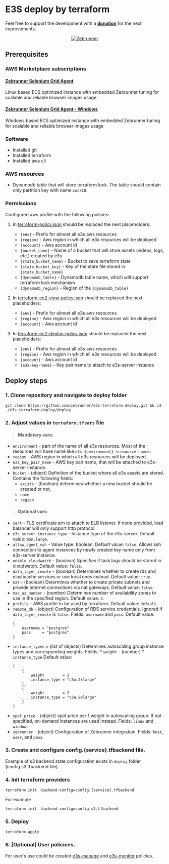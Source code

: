# E3S deploy by terraform

Feel free to support the development with a [**donation**](https://www.paypal.com/donate/?hosted_button_id=MNHYYCYHAKUVA) for the next improvements.

<p align="center">
  <a href="https://zebrunner.com/"><img alt="Zebrunner" src="https://github.com/zebrunner/zebrunner/raw/master/docs/img/zebrunner_intro.png"></a>
</p>

## Prerequisites

### AWS Marketplace subscriptions

#### [Zebrunner Selenium Grid Agent](https://aws.amazon.com/marketplace/pp/prodview-qykvcpnstrlzi?sr=0-2&ref_=beagle&applicationId=AWSMPContessa)

Linux based ECS optimized instance with embedded Zebrunner tuning for scalable and reliable browser images usage

#### [Zebrunner Selenium Grid Agent - Windows](https://aws.amazon.com/marketplace/pp/prodview-wmwdyq54i36jy?sr=0-4&ref_=beagle&applicationId=AWSMPContessa)

Windows based ECS optimized instance with embedded Zebrunner tuning for scalable and reliable browser images usage

### Software

* Installed git
* Installed terraform
* Installed aws cli

### AWS resources

* Dynamodb table that will store terraform lock. The table should contain only partition key with name `LockID`.

### Permissions

Configured aws profile with the following policies:

1. In [terraform-policy.json](policies/terraform-policy.json) should be replaced the next placeholders:
    * `{env}` - Prefix for almost all e3s aws resources
    * `{region}` - Aws region in which all e3s resources will be deployed
    * `{account}` - Aws account id
    * `{bucket_name}` - Name of a bucket that will store assets (videos, logs, etc.) created by e3s
    * `{state_bucket_name}` - Bucket to save terraform state
    * `{state_bucket_key}` - Key of the state file stored in `{state_bucket_name}`
    * `{dynamodb_table}` - Dynamodb table name, which will support terraform lock mechanism
    * `{dynamodb_region}` - Region of the `{dynamodb_table}`

2. In [terraform-ec2-view-policy.json](policies/terraform-ec2-view-policy.json) should be replaced the next
   placeholders:
    * `{env}` - Prefix for almost all e3s aws resources
    * `{region}` - Aws region in which all e3s resources will be deployed
    * `{account}` - Aws account id

3. In [terraform-ec2-deploy-policy.json](policies/terraform-ec2-deploy-policy.json) should be replaced the next
   placeholders:
    * `{env}` - Prefix for almost all e3s aws resources
    * `{region}` - Aws region in which all e3s resources will be deployed
    * `{account}` - Aws account id
    * `{e3s-key-name}` - Key pair name to attach to e3s-server instance

## Deploy steps

### 1. Clone repository and navigate to deploy folder

```
git clone https://github.com/zebrunner/e3s-terraform-deploy.git && cd ./e3s-terraform-deploy/deploy
```

### 2. Adjust values in `terraform.tfvars` file

> #### Mandatory vars:

* `environment` - part of the name of all e3s resources. Most of the resources will have name like `e3s-{environment}-<resource-name>`.
* `region` - AWS region in which all e3s resources will be deployed.
* `e3s_key_pair_name` - AWS key pair name, that will be attached to e3s-server instance.
* `bucket` - (object) Definition of the bucket where all e3s assets are stored. Contains the following fields:
    * `exists` - (boolean) determines whether a new bucket should be created or not.
    * `name`
    * `region`

> #### Optional vars:

* `cert` - TLS certificate arn to attach to ELB listener. If none provided, load balancer will only support http protocol.
* `e3s_server_instance_type` - Instance type of the e3s-server. Default value: `m5n.large`.
* `allow_agent_ssh` - Value type: boolean. Default value: `false`. Allows ssh connection to agent instances by newly
  created key name only from e3s-server instance.
* `enable_cloudwatch` - (boolean) Specifies if task logs should be stored in cloudwatch. Default value: `false`.
* `data_layer_remote` - (boolean) Determines whether to create rds and elasticache services or use local ones instead. Default value: `true`.
* `nat` - (boolean) Determines whether to create private subnets and provide internet connections via nat gateways. Default value: `false`.
* `max_az_number` - (number) Determines number of availability zones to use in the specified region. Default value: `3`.
* `profile` - AWS profile to be used by terraform. Default value: `default`.
* `remote_db` - (object) Configuration of RDS service credentials. Ignored if `data_layer_remote` is `false`. Fields: `username` and `pass`. Default value:
    ```
    {
        username = "postgres"
        pass     = "postgres"
    }
    ```
* `instance_types` = (list of objects) Determines autoscaling group instance types and corresponding weights.
    Fields:
        * `weight` - (number)
        * `instance_type`
    Default value:
    ```
    [
        {
            weight        = 1
            instance_type = "c5a.4xlarge"
        },
        {
            weight        = 2
            instance_type = "c5a.8xlarge"
        }
    ]
    ```
* `spot_price` - (object) spot price per 1 weight in autoscaling group. If not specified, on-demand instances are used instead. Fields: `linux` and `windows`
* `zebrunner` - (object) Configuration of Zebrunner integration. Fields: `host`, `user`, and `pass`.

### 3. Create and configure config.{service}.tfbackend file.

Example of s3 backend state configuration exists in `deploy` folder (config.s3.tfbackend file).

### 4. Init terraform providers

```
terraform init -backend-config=config.{service}.tfbackend
```
For example
```
terraform init -backend-config=config.s3.tfbackend
```

### 5. Deploy

```
terraform apply
```

### 6. [Optional] User policices.

For user's use could be created [e3s-manage](policices/e3s-manage-policy.json)
and [e3s-monitor](policices/e3s-monitor-policy.json) policies.
